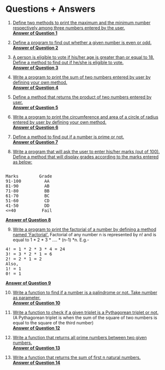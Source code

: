 # Questions + Answers
1. [Define two methods to print the maximum and the minimum number respectively among three numbers entered by the user.](https://www.java67.com/2019/05/how-to-find-largest-and-smallest-of-three-numbers-in-java.html)<br />
**[Answer of Question 1](https://github.com/RohanSahana/KK_DSA_Java_Bootcamp/blob/main/Assignments/04_Functions/Solutions/Ans_1.java)**

2. [Define a program to find out whether a given number is even or odd.](https://www.geeksforgeeks.org/java-program-to-check-if-a-given-integer-is-odd-or-even/)<br />
**[Answer of Question 2](https://github.com/RohanSahana/KK_DSA_Java_Bootcamp/blob/main/Assignments/04_Functions/Solutions/Ans_2.java)**

3. [A person is eligible to vote if his/her age is greater than or equal to 18. Define a method to find out if he/she is eligible to vote.](https://www.efaculty.in/java-programs/voting-age-program-in-java/)<br />
**[Answer of Question 3](https://github.com/RohanSahana/KK_DSA_Java_Bootcamp/blob/main/Assignments/04_Functions/Solutions/Ans_3.java)**

4. [Write a program to print the sum of two numbers entered by user by defining your own method.](https://code4coding.com/addition-of-two-numbers-in-java-using-method/)<br />
**[Answer of Question 4](https://github.com/RohanSahana/KK_DSA_Java_Bootcamp/blob/main/Assignments/04_Functions/Solutions/Ans_4.java)**

5. [Define a method that returns the product of two numbers entered by user.](https://code4coding.com/java-program-to-multiply-two-numbers-using-method/)<br />
**[Answer of Question 5](https://github.com/RohanSahana/KK_DSA_Java_Bootcamp/blob/main/Assignments/04_Functions/Solutions/Ans_5.java)**

6. [Write a program to print the circumference and area of a circle of radius entered by user by defining your own method.](https://beginnersbook.com/2014/01/java-program-to-calculate-area-and-circumference-of-circle/)<br />
**[Answer of Question 6](https://github.com/RohanSahana/KK_DSA_Java_Bootcamp/blob/main/Assignments/04_Functions/Solutions/Ans_6.java)**

7. [Define a method to find out if a number is prime or not.](https://www.geeksforgeeks.org/java-program-to-check-if-a-number-is-prime-or-not/)<br />
**[Answer of Question 7](https://github.com/RohanSahana/KK_DSA_Java_Bootcamp/blob/main/Assignments/04_Functions/Solutions/Ans_7.java)**

8. [Write a program that will ask the user to enter his/her marks (out of 100). Define a method that will display grades according to the marks entered as below:](https://www.techcrashcourse.com/2017/02/java-program-to-calculate-grade-of-students.html) <br/>
<pre> 
Marks        Grade 
91-100         AA 
81-90          AB 
71-80          BB 
61-70          BC 
51-60          CD 
41-50          DD 
<=40          Fail 
</pre>
**[Answer of Question 8](https://github.com/RohanSahana/KK_DSA_Java_Bootcamp/blob/main/Assignments/04_Functions/Solutions/Ans_8.java)**

9. [Write a program to print the factorial of a number by defining a method named 'Factorial'.](https://www.javatpoint.com/factorial-program-in-java)
Factorial of any number n is represented by n! and is equal to 1 * 2 * 3 * .... * (n-1) *n. E.g.- <br/>
<pre>
4! = 1 * 2 * 3 * 4 = 24 
3! = 3 * 2 * 1 = 6 
2! = 2 * 1 = 2 
Also, 
1! = 1 
0! = 1
</pre>
**[Answer of Question 9](https://github.com/RohanSahana/KK_DSA_Java_Bootcamp/blob/main/Assignments/04_Functions/Solutions/Ans_9.java)**

10. [Write a function to find if a number is a palindrome or not. Take number as parameter.](https://www.geeksforgeeks.org/check-if-a-number-is-palindrome/)<br />
**[Answer of Question 10](https://github.com/RohanSahana/KK_DSA_Java_Bootcamp/blob/main/Assignments/04_Functions/Solutions/Ans_10.java)**

12. [Write a function to check if a given triplet is a Pythagorean triplet or not.](https://www.geeksforgeeks.org/find-pythagorean-triplet-in-an-unsorted-array/) (A Pythagorean triplet is when the sum of the square of two numbers is equal to the square of the third number)<br />
**[Answer of Question 12](https://github.com/RohanSahana/KK_DSA_Java_Bootcamp/blob/main/Assignments/04_Functions/Solutions/Ans_12.java)**

13. [Write a function that returns all prime numbers between two given numbers.](https://www.geeksforgeeks.org/program-to-find-prime-numbers-between-given-interval/)<br />
**[Answer of Question 13](https://github.com/RohanSahana/KK_DSA_Java_Bootcamp/blob/main/Assignments/04_Functions/Solutions/Ans_13.java)**

14. [Write a function that returns the sum of first n natural numbers.](https://www.geeksforgeeks.org/program-find-sum-first-n-natural-numbers/)<br />
**[Answer of Question 14](https://github.com/RohanSahana/KK_DSA_Java_Bootcamp/blob/main/Assignments/04_Functions/Solutions/Ans_14.java)**

